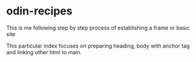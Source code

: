 # odin-recipes
This is me following step by step process of establishing a frame or basic site

This particular index focuses on preparing heading, body with anchor tag and linking other html to main.